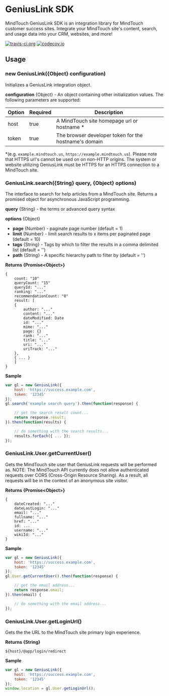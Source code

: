 # GeniusLink SDK
MindTouch GeniusLink SDK is an integration library for MindTouch customer success sites. Integrate your MindTouch site's content, search, and usage data into your CRM, websites, and more!

[![travis-ci.org](https://travis-ci.org/MindTouch/geniuslink.svg?branch=master)](https://travis-ci.org/MindTouch/geniuslink)
[![codecov.io](https://codecov.io/github/MindTouch/geniuslink/coverage.svg?branch=master)](https://codecov.io/github/MindTouch/geniuslink?branch=master)

## Usage

### new GeniusLink({Object} configuration)
Initializes a GeniusLink integration object.

**configuration** {Object} - An object containing other initialization values. The following parameters are supported:

| Option | Required | Description |
| ------ | -------- | ----------- |
| host   | true     | A MindTouch site homepage url or hostname * |
| token  | true     | The browser developer token for the hostname's domain |

*(e.g. `example.mindtouch.us`, `https://example.mindtouch.us`). Please note that HTTPS url's cannot be used on on non-HTTP origins. The system or website utilizing GeniusLink must be HTTPS for an HTTPS connection to a MindTouch site.

### GeniusLink.search({String} query, {Object} options)
The interface to search for help articles from a MindTouch site. Returns a promised object for asynchronous JavaScript programming.

**query** {String} - the terms or advanced query syntax

**options** {Object}
* **page** {Number} - paginate page number (default = 1)
* **limit** {Number} - limit search results to x items per paginated page (default = 10)
* **tags** {String} - Tags by which to filter the results in a comma delimited list (default = '')
* **path** {String} - A specific hierarchy path to filter by (default = '')

**Returns {Promise\<Object\>}**
```
{
    count: "10"
    queryCount: "15"
    queryId: "..."
    ranking: "..."
    recommendationCount: "0"
    result: [
    {
        author: "..."
        content: "..."
        dateModified: Date
        id: "..."
        mime: "..."
        page: {}
        rank: "..."
        title: "..."
        uri: "..."
        uriTrack: "..."
    },
    { ... }
    ]
}
```

**Sample**
```javascript
var gl = new GeniusLink({
    host: 'https://success.example.com',
    token: '12345'
});
gl.search('example search query').then(function(response) {

    // get the search result count...
    return response.result;
}).then(function(results) {

    // do something with the search results...
    results.forEach({ ... });
});
```

### GeniusLink.User.getCurrentUser()
Gets the MindTouch site user that GeniusLink requests will be performed as. NOTE: The MindTouch API currently does not allow authenticated requests over CORS (Cross-Origin Resource Sharing). As a result, all requests will be in the context of an anonymous site visitor.

**Returns {Promise\<Object\>}**
```
{
    dateCreated: "..."
    dateLastLogin: "..."
    email: "..."
    fullname: "..."
    href: "..."
    id: ...
    username: "..."
    wikiId: "..."
}
```

**Sample**
```javascript
var gl = new GeniusLink({
    host: 'https://success.example.com',
    token: '12345'
});
gl.User.getCurrentUser().then(function(response) {

    // get the email address...
    return response.email;
}).then(email) {

    // do something with the email address...
});
```

### GeniusLink.User.getLoginUrl()
Gets the the URL to the MindTouch site primary login experience.

**Returns {String}**
```
${host}/@app/login/redirect
```

**Sample**
```javascript
var gl = new GeniusLink({
    host: 'https://success.example.com',
    token: '12345'
});
window.location = gl.User.getLoginUrl();
```

